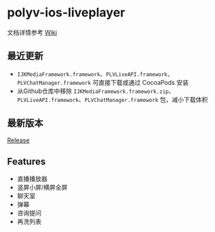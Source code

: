 # polyv-ios-liveplayer

文档详情参考 [Wiki](https://github.com/easefun/polyv-ios-liveplayer/wiki)

## 最近更新

- `IJKMediaFramework.framework`、`PLVLiveAPI.framework`、`PLVChatManager.framework` 可直接下载或通过 CocoaPods 安装
- 从Github仓库中移除 `IJKMediaFramework.framework.zip`、`PLVLiveAPI.framework`、`PLVChatManager.framework` 包，减小下载体积



## 最新版本

[Release](https://github.com/easefun/polyv-ios-liveplayer/releases)



## Features

- 直播播放器
- 竖屏小屏/横屏全屏
- 聊天室
- 弹幕
- 咨询提问
- 再洗列表

